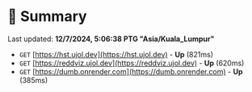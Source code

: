 # 📖 Summary
Last updated: **12/7/2024, 5:06:38 PTG "Asia/Kuala_Lumpur"**

- `GET` [https://hst.ujol.dev](https://hst.ujol.dev) - **Up** (821ms)
- `GET` [https://reddviz.ujol.dev](https://reddviz.ujol.dev) - **Up** (620ms)
- `GET` [https://dumb.onrender.com](https://dumb.onrender.com) - **Up** (385ms)

